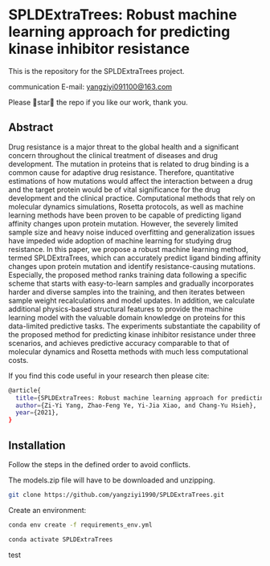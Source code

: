 # SPLDExtraTrees: Robust machine learning approach for predicting kinase inhibitor resistance

This is the repository for the SPLDExtraTrees project.

communication E-mail: yangziyi091100@163.com

Please 🌟star🌟 the repo if you like our work, thank you.

## Abstract
Drug resistance is a major threat to the global health and a significant concern throughout the clinical treatment of diseases and drug development. The mutation in proteins that is related to drug binding is a common cause for adaptive drug resistance. Therefore, quantitative estimations of how mutations would affect the interaction between a drug and the target protein would be of vital significance for the drug development and the clinical practice. Computational methods that rely on molecular dynamics simulations, Rosetta protocols, as well as machine learning methods have been proven to be capable of predicting ligand affinity changes upon protein mutation. However, the severely limited sample size and heavy noise induced overfitting and generalization issues have impeded wide adoption of machine learning for studying drug resistance. In this paper, we propose a robust machine learning method, termed SPLDExtraTrees, which can accurately predict ligand binding affinity changes upon protein mutation and identify resistance-causing mutations. Especially, the proposed method ranks training data following a specific scheme that starts with easy-to-learn samples and gradually incorporates harder and diverse samples into the training, and then iterates between sample weight recalculations and model updates. In addition, we calculate additional physics-based structural features to provide the machine learning model with the valuable domain knowledge on proteins for this data-limited predictive tasks. The experiments substantiate the capability of the proposed method for predicting kinase inhibitor resistance under three scenarios, and achieves predictive accuracy comparable to that of molecular dynamics and Rosetta methods with much less computational costs.

If you find this code useful in your research then please cite:
```bash
@article{
  title={SPLDExtraTrees: Robust machine learning approach for predicting kinase inhibitor resistance},
  author={Zi-Yi Yang, Zhao-Feng Ye, Yi-Jia Xiao, and Chang-Yu Hsieh},
  year={2021},
}
```



## Installation

Follow the steps in the defined order to avoid conflicts.

The models.zip file will have to be downloaded and unzipping.
```bash
git clone https://github.com/yangziyi1990/SPLDExtraTrees.git
```

Create an environment:
```bash
conda env create -f requirements_env.yml

conda activate SPLDExtraTrees
```

test














